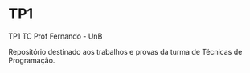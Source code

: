 # TP1
TP1 TC Prof Fernando - UnB

Repositório destinado aos trabalhos e provas da turma de Técnicas de Programação.
